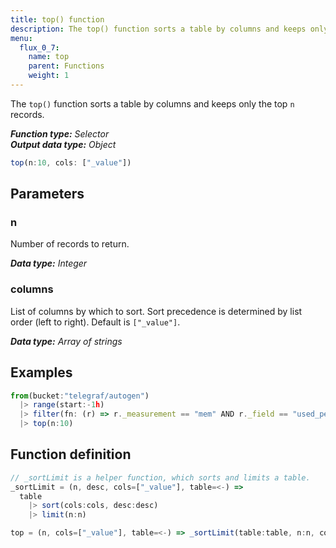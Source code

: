 ```yaml
---
title: top() function
description: The top() function sorts a table by columns and keeps only the top n records.
menu:
  flux_0_7:
    name: top
    parent: Functions
    weight: 1
---
```


The `top()` function sorts a table by columns and keeps only the top `n` records.

_**Function type:** Selector_  
_**Output data type:** Object_

```js
top(n:10, cols: ["_value"])
```

## Parameters

### n
Number of records to return.

_**Data type:** Integer_

### columns
List of columns by which to sort.
Sort precedence is determined by list order (left to right).
Default is `["_value"]`.

_**Data type:** Array of strings_

## Examples
```js
from(bucket:"telegraf/autogen")
  |> range(start:-1h)
  |> filter(fn: (r) => r._measurement == "mem" AND r._field == "used_percent")
  |> top(n:10)
```

## Function definition
```js
// _sortLimit is a helper function, which sorts and limits a table.
_sortLimit = (n, desc, cols=["_value"], table=<-) =>
  table
    |> sort(cols:cols, desc:desc)
    |> limit(n:n)

top = (n, cols=["_value"], table=<-) => _sortLimit(table:table, n:n, cols:cols, desc:true)
```
